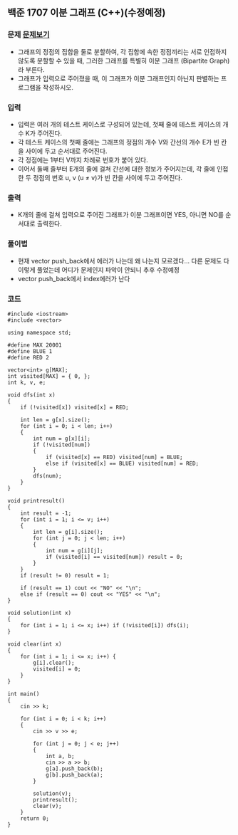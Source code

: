 ## 백준 1707 이분 그래프 (C++)(수정예정)

### 문제 [문제보기](https://www.acmicpc.net/problem/1707)
- 그래프의 정점의 집합을 둘로 분할하여, 각 집합에 속한 정점끼리는 서로 인접하지 않도록 분할할 수 있을 때, 그러한 그래프를 특별히 이분 그래프 (Bipartite Graph) 라 부른다.
- 그래프가 입력으로 주어졌을 때, 이 그래프가 이분 그래프인지 아닌지 판별하는 프로그램을 작성하시오.


### 입력
- 입력은 여러 개의 테스트 케이스로 구성되어 있는데, 첫째 줄에 테스트 케이스의 개수 K가 주어진다. 
- 각 테스트 케이스의 첫째 줄에는 그래프의 정점의 개수 V와 간선의 개수 E가 빈 칸을 사이에 두고 순서대로 주어진다. 
- 각 정점에는 1부터 V까지 차례로 번호가 붙어 있다. 
- 이어서 둘째 줄부터 E개의 줄에 걸쳐 간선에 대한 정보가 주어지는데, 각 줄에 인접한 두 정점의 번호 u, v (u ≠ v)가 빈 칸을 사이에 두고 주어진다. 

### 출력
 - K개의 줄에 걸쳐 입력으로 주어진 그래프가 이분 그래프이면 YES, 아니면 NO를 순서대로 출력한다.


### 풀이법
 - 현재 vector push_back에서 에러가 나는데 왜 나는지 모르겠다... 다른 문제도 다 이렇게 풀었는데 어디가 문제인지 파악이 안되니 추후 수정예정
 - vector push_back에서 index에러가 난다


### 코드
```
#include <iostream>
#include <vector>

using namespace std;

#define MAX 20001
#define BLUE 1
#define RED 2

vector<int> g[MAX];
int visited[MAX] = { 0, };
int k, v, e; 

void dfs(int x)
{
	if (!visited[x]) visited[x] = RED;

	int len = g[x].size();
	for (int i = 0; i < len; i++)
	{
		int num = g[x][i];
		if (!visited[num])
		{
			if (visited[x] == RED) visited[num] = BLUE;
			else if (visited[x] == BLUE) visited[num] = RED;
		}
		dfs(num);
	}
}

void printresult()
{
	int result = -1;
	for (int i = 1; i <= v; i++)
	{
		int len = g[i].size();
		for (int j = 0; j < len; i++)
		{
			int num = g[i][j];
			if (visited[i] == visited[num]) result = 0;
		}
	}
	if (result != 0) result = 1;

	if (result == 1) cout << "NO" << "\n";
	else if (result == 0) cout << "YES" << "\n";
}

void solution(int x)
{
	for (int i = 1; i <= x; i++) if (!visited[i]) dfs(i);
}

void clear(int x)
{
	for (int i = 1; i <= x; i++) {
		g[i].clear();
		visited[i] = 0;
	}
}

int main()
{
	cin >> k;

	for (int i = 0; i < k; i++)
	{
		cin >> v >> e;

		for (int j = 0; j < e; j++)
		{
			int a, b;
			cin >> a >> b;
			g[a].push_back(b);
			g[b].push_back(a);
		}

		solution(v);
		printresult();
		clear(v);
	}
	return 0;
}
```
